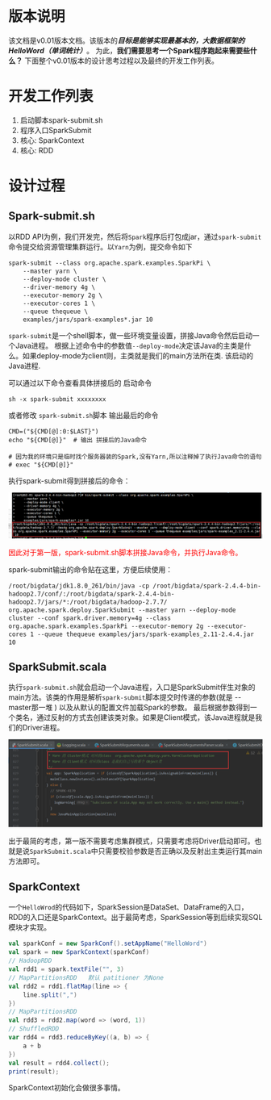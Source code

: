 



# 版本说明

该文档是v0.01版本文档。该版本的***目标是能够实现最基本的，大数据框架的HelloWord（单词统计）***。
为此，**我们需要思考一个Spark程序跑起来需要些什么？** 下面整个v0.01版本的设计思考过程以及最终的开发工作列表。

# 开发工作列表



1. 启动脚本spark-submit.sh
2. 程序入口SparkSubmit
3. 核心: SparkContext
4. 核心: RDD



# 设计过程

## Spark-submit.sh

以RDD API为例，我们开发完，然后将`Spark`程序后打包成jar，通过`spark-submit`命令提交给资源管理集群运行。以`Yarn`为例，提交命令如下

```shell
spark-submit --class org.apache.spark.examples.SparkPi \
    --master yarn \
    --deploy-mode cluster \
    --driver-memory 4g \
    --executor-memory 2g \
    --executor-cores 1 \
    --queue thequeue \
    examples/jars/spark-examples*.jar 10 
```

`spark-submit`是一个shell脚本，做一些环境变量设置，拼接Java命令然后启动一个Java进程。
根据上述命令中的参数值`--deploy-mode`决定该Java的主类是什么。如果deploy-mode为client则，主类就是我们的main方法所在类.
该启动的Java进程. 

可以通过以下命令查看具体拼接后的 启动命令

```shell
sh -x spark-submit xxxxxxxx 
```

 或者修改 `spark-submit.sh`脚本 输出最后的命令

```shell
CMD=("${CMD[@]:0:$LAST}")
echo "${CMD[@]}"  # 输出 拼接后的Java命令

# 因为我的环境只是临时找个服务器装的Spark,没有Yarn,所以注释掉了执行Java命令的语句
# exec "${CMD[@]}"   
```

执行spark-submit得到拼接后的命令：

![image-20211029143751509](v001/image-20211029143751509.png)

<font color='red'>因此对于第一版，spark-submit.sh脚本拼接Java命令，并执行Java命令。</font>

spark-submit输出的命令贴在这里，方便后续使用：

```
/root/bigdata/jdk1.8.0_261/bin/java -cp /root/bigdata/spark-2.4.4-bin-hadoop2.7/conf/:/root/bigdata/spark-2.4.4-bin-hadoop2.7/jars/*:/root/bigdata/hadoop-2.7.7/ org.apache.spark.deploy.SparkSubmit --master yarn --deploy-mode cluster --conf spark.driver.memory=4g --class org.apache.spark.examples.SparkPi --executor-memory 2g --executor-cores 1 --queue thequeue examples/jars/spark-examples_2.11-2.4.4.jar 10
```



## SparkSubmit.scala

执行`spark-submit.sh`就会启动一个Java进程，入口是SparkSubmit伴生对象的main方法。该类的作用是解析`spark-submit`脚本提交时传递的参数(就是 --master那一堆 )  以及从默认的配置文件加载Spark的参数。 最后根据参数得到一个类名，通过反射的方式去创建该类对象。如果是Client模式，该Java进程就是我们的Driver进程。

![image-20211029161311539](v001/image-20211029161311539.png)

出于最简的考虑，第一版不需要考虑集群模式，只需要考虑将Driver启动即可。也就是说`SparkSubmit.scala`中只需要校验参数是否正确以及反射出主类运行其main方法即可。



## SparkContext

一个`HelloWrod`的代码如下，SparkSession是DataSet、DataFrame的入口，RDD的入口还是SparkContext。出于最简考虑，SparkSession等到后续实现SQL模块才实现。

```scala
val sparkConf = new SparkConf().setAppName("HelloWord")
val spark = new SparkContext(sparkConf)
// HadoopRDD
val rdd1 = spark.textFile("", 3)
// MapPartitionsRDD   默认 patitioner 为None
val rdd2 = rdd1.flatMap(line => {
    line.split(",")
})
// MapPartitionsRDD
val rdd3 = rdd2.map(word => (word, 1))
// ShuffledRDD
var rdd4 = rdd3.reduceByKey((a, b) => {
    a + b
})
val result = rdd4.collect();
print(result);
```

SparkContext初始化会做很多事情。
